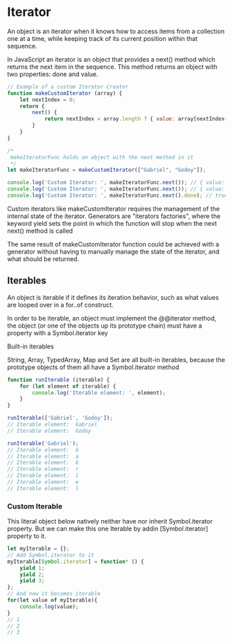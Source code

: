 # Iterator
An object is an iterator when it knows how to access items from a collection one at a time, while keeping track of its current position within that sequence.

In JavaScript an iterator is an object that provides a next() method which returns the next item in the sequence. This method returns an object with two properties: done and value.

```js
// Example of a custom Iterator Creator
function makeCustomIterator (array) {
    let nextIndex = 0;
    return {
        next() {
            return nextIndex < array.length ? { value: array[nextIndex++], done: false } : { done: true };
        }
    }
}

/*
 makeIteratorFunc holds an object with the next method in it
 */
let makeIteratorFunc = makeCustomIterator(["Gabriel", "Godoy"]);

console.log('Custom Iterator: ', makeIteratorFunc.next()); // { value: 'Gabriel', done: false }
console.log('Custom Iterator: ', makeIteratorFunc.next()); // { value: 'Godoy', done: false }
console.log('Custom Iterator: ', makeIteratorFunc.next().done); // true
```

Custom iterators like makeCustomIterator requires the management of the internal state of the iterator. Generators are "iterators factories", where the keyword yield sets the point in which the function will stop when the next next() method is called

The same result of makeCustomIterator function could be achieved with a generator without having to manually manage the state of the iterator, and what should be returned.


## Iterables
An object is iterable if it defines its iteration behavior, such as what values are looped over in a for..of construct.

In order to be iterable, an object must implement the @@iterator method, the object (or one of the objects up its prototype chain) must have a property with a Symbol.iterator key

Built-in iterables

String, Array, TypedArray, Map and Set are all built-in iterables, because the prototype objects of them all have a Symbol.iterator method
```js
function runIterable (iterable) {
    for (let element of iterable) {
        console.log('Iterable element: ', element);
    }
}

runIterable(['Gabriel', 'Godoy']);
// Iterable element:  Gabriel
// Iterable element:  Godoy

runIterable('Gabriel');
// Iterable element:  G
// Iterable element:  a
// Iterable element:  b
// Iterable element:  r
// Iterable element:  i
// Iterable element:  e
// Iterable element:  l
```

### Custom Iterable

This literal object below natively neither have nor inherit Symbol.iterator property. But we can make this one Iterable by addin [Symbol.iterator] property to it.

```js
let myIterable = {};
// Add Symbol.iterator to it
myIterable[Symbol.iterator] = function* () {
    yield 1;
    yield 2;
    yield 3;
};
// And now it becomes iterable
for(let value of myIterable){
    console.log(value);
}
// 1
// 2
// 3
```

